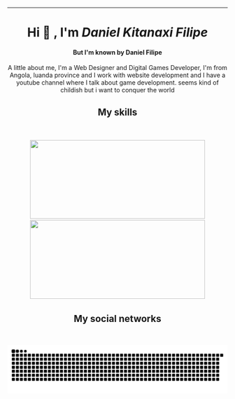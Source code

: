 <div align="center">
  <img src="https://user-images.githubusercontent.com/70382532/138322189-2db8df52-9dcb-40a0-88a8-c365466bd33d.gif" alt="">
<hr>

  <h1>Hi 👋 , I'm <i>Daniel Kitanaxi Filipe</i></h1>
  <h4>But I'm known by Daniel Filipe</h4>
  <p>A little about me, I'm a Web Designer and Digital Games Developer, I'm from Angola, luanda province and I work with
    website development and I have a youtube channel where I talk about game development. seems kind of childish but i want to conquer the world</p>
  
  <h2>My skills</h2>
  <img src="https://img.shields.io/badge/HTML5-E34F26?style=for-the-badge&logo=html5&logoColor=white" alt="">
  <img src="https://img.shields.io/badge/CSS3-1572B6?style=for-the-badge&logo=css3&logoColor=white" alt="">
  <img src="https://img.shields.io/badge/JavaScript-323330?style=for-the-badge&logo=javascript&logoColor=F7DF1E" alt="">
  <img src="https://img.shields.io/badge/C%23-239120?style=for-the-badge&logo=c-sharp&logoColor=white" alt="">
  <img src="https://img.shields.io/badge/React_Native-20232A?style=for-the-badge&logo=react&logoColor=61DAFB" alt="">
  <img src="https://img.shields.io/badge/Sass-CC6699?style=for-the-badge&logo=sass&logoColor=white" alt="">
  <img src="https://img.shields.io/badge/React-20232A?style=for-the-badge&logo=react&logoColor=61DAFB" alt="">
  <img src="https://img.shields.io/badge/Unity-100000?style=for-the-badge&logo=unity&logoColor=white" alt="">
  <img src="https://img.shields.io/badge/Adobe-Photoshop-31A8FF?style=for-the-badge&logo=Adobe-Photoshop&labelColor=0a446b&logoWidth=15" alt="">
  <img src="https://img.shields.io/badge/Bootstrap-563D7C?style=for-the-badge&logo=bootstrap&logoColor=white" alt="">
  <div align="center" ><br>
    <a href="https://github.com/DanielKitanaxiFilipe" style="text-decoration: none;">
    <img width="400em" height="180em" src="https://github-readme-stats.vercel.app/api?username=DanielKitanaxiFilipe&show_icons=true&theme=highcontrast&include_all_commits=true&count_private=true"/>
    <img width="400em" height="180em" src="https://github-readme-stats.vercel.app/api/top-langs/?username=DanielKitanaxiFilipe&layout=compact&langs_count=7&theme=highcontrast"/>
    </a>
  </div>
 
  <h2>My social networks</h2>
<a href="https://www.facebook.com/profile.php?id=100050680572102"><img src="https://img.shields.io/badge/Facebook-1877F2?style=for-the-badge&logo=facebook&logoColor=white" alt=""></a> 
<a target="_blank" href="https://www.instagram.com/danielfilipe7387/"><img src="https://img.shields.io/badge/Instagram-E4405F?style=for-the-badge&logo=instagram&logoColor=white" alt=""></a> 
<a target="_blank" href="https://www.behance.net/danielfilipw"><img src="https://img.shields.io/badge/-Behance-blue?style=for-the-badge&logo=behance&logoColor=white" alt=""></a>
<a target="_blank" href="https://www.linkedin.com/in/daniel-779b9b18b/"><img src="https://img.shields.io/badge/LinkedIn-0077B5?style=for-the-badge&logo=linkedin&logoColor=white" alt=""></a>
<a target="_blank" href="https://www.youtube.com/channel/UCWFI5HN35DC7kw-D4GZ1d4w"><img src="https://img.shields.io/badge/YouTube-FF0000?style=for-the-badge&logo=youtube&logoColor=white" alt=""></a>
<a target="_blank" href="https://daniel-kitanaxi-filipe.itch.io/"><img src="https://img.shields.io/badge/Itch.io-FA5C5C?style=for-the-badge&logo=itchdotio&logoColor=white" alt=""></a>
<br>
  
  ![Snake animation](https://github.com/DanielKitanaxiFilipe/DanielKitanaxiFilipe/blob/output/github-contribution-grid-snake.svg)
  
</div>
